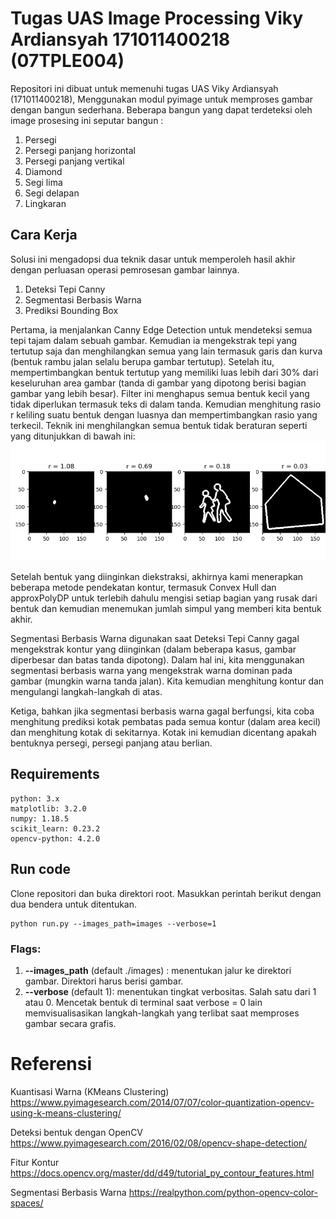 # Tugas UAS Image Processing Viky Ardiansyah 171011400218 (07TPLE004)

Repositori ini dibuat untuk memenuhi tugas UAS Viky Ardiansyah (171011400218), Menggunakan modul pyimage untuk memproses gambar dengan bangun sederhana. Beberapa bangun yang dapat terdeteksi oleh image prosesing ini seputar bangun :
1. Persegi
2. Persegi panjang horizontal
3. Persegi panjang vertikal
4. Diamond
5. Segi lima
6. Segi delapan
7. Lingkaran


## Cara Kerja

Solusi ini mengadopsi dua teknik dasar untuk memperoleh hasil akhir dengan perluasan operasi pemrosesan gambar lainnya.
1. Deteksi Tepi Canny
2. Segmentasi Berbasis Warna
3. Prediksi Bounding Box

Pertama, ia menjalankan Canny Edge Detection untuk mendeteksi semua tepi tajam dalam sebuah gambar. Kemudian ia mengekstrak tepi yang tertutup saja dan menghilangkan semua yang lain termasuk garis dan kurva (bentuk rambu jalan selalu berupa gambar tertutup). Setelah itu, mempertimbangkan bentuk tertutup yang memiliki luas lebih dari 30% dari keseluruhan area gambar (tanda di gambar yang dipotong berisi bagian gambar yang lebih besar). Filter ini menghapus semua bentuk kecil yang tidak diperlukan termasuk teks di dalam tanda. Kemudian menghitung rasio r keliling suatu bentuk dengan luasnya dan mempertimbangkan rasio yang terkecil. Teknik ini menghilangkan semua bentuk tidak beraturan seperti yang ditunjukkan di bawah ini:
<img src="https://github.com/NaumanHSA/road-signs-shapes-detection-opencv/blob/main/ScreenShots/_ratio.png" width=1000/>


Setelah bentuk yang diinginkan diekstraksi, akhirnya kami menerapkan beberapa metode pendekatan kontur, termasuk Convex Hull dan approxPolyDP untuk terlebih dahulu mengisi setiap bagian yang rusak dari bentuk dan kemudian menemukan jumlah simpul yang memberi kita bentuk akhir.

Segmentasi Berbasis Warna digunakan saat Deteksi Tepi Canny gagal mengekstrak kontur yang diinginkan (dalam beberapa kasus, gambar diperbesar dan batas tanda dipotong). Dalam hal ini, kita menggunakan segmentasi berbasis warna yang mengekstrak warna dominan pada gambar (mungkin warna tanda jalan). Kita kemudian menghitung kontur dan mengulangi langkah-langkah di atas.

Ketiga, bahkan jika segmentasi berbasis warna gagal berfungsi, kita coba menghitung prediksi kotak pembatas pada semua kontur (dalam area kecil) dan menghitung kotak di sekitarnya. Kotak ini kemudian dicentang apakah bentuknya persegi, persegi panjang atau berlian.

## Requirements
    
    python: 3.x
    matplotlib: 3.2.0
    numpy: 1.18.5
    scikit_learn: 0.23.2
    opencv-python: 4.2.0
    

## Run code
Clone repositori dan buka direktori root. Masukkan perintah berikut dengan dua bendera untuk ditentukan.    
    
    python run.py --images_path=images --verbose=1
    
### Flags:
1. **--images_path** (default ./images) : menentukan jalur ke direktori gambar. Direktori harus berisi gambar.
2. **--verbose** (default 1): menentukan tingkat verbositas. Salah satu dari 1 atau 0. Mencetak bentuk di terminal saat verbose = 0 lain memvisualisasikan langkah-langkah yang terlibat saat memproses gambar secara grafis.

 
 
 # Referensi
 
 Kuantisasi Warna (KMeans Clustering)
 https://www.pyimagesearch.com/2014/07/07/color-quantization-opencv-using-k-means-clustering/
 
 Deteksi bentuk dengan OpenCV
 https://www.pyimagesearch.com/2016/02/08/opencv-shape-detection/
 
 Fitur Kontur
 https://docs.opencv.org/master/dd/d49/tutorial_py_contour_features.html
 
 Segmentasi Berbasis Warna
 https://realpython.com/python-opencv-color-spaces/
